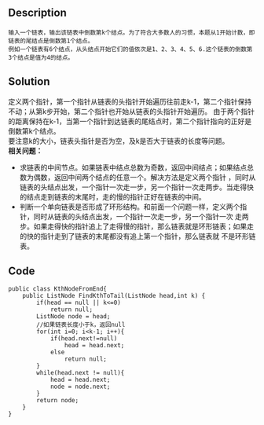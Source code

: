 ## Description
```
输入一个链表，输出该链表中倒数第k个结点。为了符合大多数人的习惯，本题从1开始计数，即链表的尾结点是倒数第1个结点。
例如一个链表有6个结点，从头结点开始它们的值依次是1、2、3、4、5、6.这个链表的倒数第3个结点是值为4的结点。
```
## Solution
定义两个指针，第一个指针从链表的头指针开始遍历往前走k-1，第二个指针保持不动；从第k步开始，第二个指针也开始从链表的头指针开始遍历。
由于两个指针的距离保持在k-1，当第一个指针到达链表的尾结点时，第二个指针指向的正好是倒数第k个结点。<br>
要注意k的大小，链表头指针是否为空，及k是否大于链表的长度等问题。<br>
**相关问题：**
* 求链表的中间节点。如果链表中结点总数为奇数，返回中间结点；如果结点总数为偶数，返回中间两个结点的任意一个。解决方法是定义两个指针
，同时从链表的头结点出发，一个指针一次走一步，另一个指针一次走两步。当走得快的结点走到链表的末尾时，走的慢的指针正好在链表的中间。
* 判断一个单向链表是否形成了环形结构。和前面一个问题一样，定义两个指针，同时从链表的头结点出发，一个指针一次走一步，另一个指针一次
走两步。如果走得快的指针追上了走得慢的指针，那么链表就是环形链表；如果走的快的指针走到了链表的末尾都没有追上第一个指针，那么链表就
不是环形链表。

## Code
```
public class KthNodeFromEnd{
    public ListNode FindKthToTail(ListNode head,int k) {
		if(head == null || k<=0)
            return null;
        ListNode node = head;
        //如果链表长度小于k，返回null
        for(int i=0; i<k-1; i++){
            if(head.next!=null)
                head = head.next;
            else
                return null;
        }
        while(head.next != null){
            head = head.next;
            node = node.next;
        }
        return node;
    }
}
```
